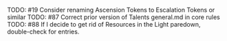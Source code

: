 
TODO: #19 Consider renaming Ascension Tokens to Escalation Tokens or similar
TODO: #87 Correct prior version of Talents general.md in core rules
TODO: #88 If I decide to get rid of Resources in the Light paredown, double-check for entries.